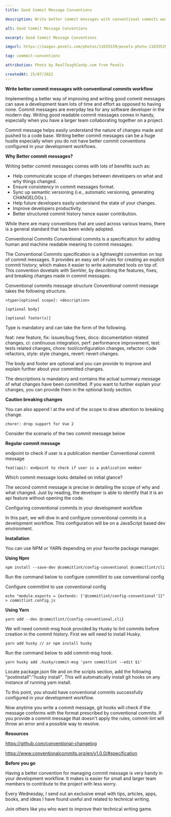 ```yaml
---
title: Good Commit Message Conventions

description: Write better commit messages with conventional commits workflow

alt: Good Commit Message Conventions

excerpt: Good Commit Message Conventions

imgurl: https://images.pexels.com/photos/11035539/pexels-photo-11035539.jpeg?auto=compress&cs=tinysrgb&w=1260&h=750&dpr=2

tag: commmit-conventions

attribution: Photo by RealToughCandy.com from Pexels

createdAt: 25/07/2022
---
```


**Write better commit messages with conventional commits workflow**

Implementing a better way of improving and writing good commit messages can save a development team lots of time and effort as opposed to having none. Commit messages are everyday tea for any software developer in the modern day. Writing good readable commit messages comes in handy, especially when you have a larger team collaborating together on a project.

Commit message helps easily understand the nature of changes made and pushed to a code base. Writing better commit messages can be a huge hustle especially when you do not have better commit conventions configured in your development workflows.

**Why Better commit messages?**

Writing better commit messages comes with lots of benefits such as:

- Help communicate scope of changes between developers on what and why things changed.
- Ensure consistency in commit messages format.
- Sync up semantic versioning (i.e., automatic versioning, generating CHANGELOGs ).
- Help future developers easily understand the state of your changes.
- Improve developers productivity.
- Better structured commit history hence easier contribution.

While there are many conventions that are used across various teams, there is a general standard that has been widely adopted.

Conventional Commits
Conventional commits is a specification for adding human and machine readable meaning to commit messages.

The Conventional Commits specification is a lightweight convention on top of commit messages. It provides an easy set of rules for creating an explicit commit history; which makes it easier to write automated tools on top of. This convention dovetails with SemVer, by describing the features, fixes, and breaking changes made in commit messages.

Conventional commits message structure
Conventional commit message takes the following structure.

```js{1,3-5}]
<type>[optional scope]: <description>

[optional body]

[optional footer(s)]

```

Type is mandatory and can take the form of the following.

feat: new feature, fix: issues/bug fixes, docs: documentation related changes, ci: continuous integration, perf: performance improvement, test: tests related changes, chore: tool/configuration changes, refactor: code refactors, style: style changes, revert: revert changes.

The body and footer are optional and you can provide to improve and explain further about your committed changes.

The descriptions is mandatory and contains the actual summary message of what changes have been committed. If you want to further explain your changes, you can provide them in the optional body section.

**Caution breaking changes**

You can also append ! at the end of the scope to draw attention to breaking change.

```js{1,3-5}
chore!: drop support for Vue 2
```

Consider the scenario of the two commit message below

**Regular commit message**

endpoint to check if user is a publication member
Conventional commit message

```js{1,3-5}
feat(api): endpoint to check if user is a publication member
```

Which commit message looks detailed on initial glance?

The second commit message is precise in detailing the scope of why and what changed. Just by reading, the developer is able to identify that it is an api feature without opening the code.

Configuring conventional commits in your development workflow

In this part, we will dive in and configure conventional commits in a development workflow. This configuration will be on a JavaScript based dev environment.

**Installation**

You can use NPM or YARN depending on your favorite package manager.

**Using Npm**

```js{1,3-5}
npm install --save-dev @commitlint/config-conventional @commitlint/cli
```

Run the command below to configure commitlint to use conventional config

Configure commitlint to use conventional config

```js{1,3-5}
echo "module.exports = {extends: ['@commitlint/config-conventional']}" > commitlint.config.js
```

**Using Yarn**

```js{1,3-5}
yarn add --dev @commitlint/{config-conventional,cli}
```

We will need commit-msg hook provided by Husky to lint commits before creation in the commit history. First we will need to install Husky.

```js{1,3-5}
yarn add husky // or npm install husky
```

Run the command below to add commit-msg hook.

```js{1,3-5}
yarn husky add .husky/commit-msg 'yarn commitlint --edit $1'
```

Locate package.json file and on the scripts section, add the following "postinstall":"husky install". This will automatically install git hooks on any instance of running yarn install.

To this point, you should have conventional commits successfully configured in your development workflow.

Now anytime you write a commit message, git hooks will check if the message conforms with the format prescribed by conventional commits. If you provide a commit message that doesn't apply the rules, commit-lint will throw an error and a possible way to resolve.

**Resources**

https://github.com/conventional-changelog

https://www.conventionalcommits.org/en/v1.0.0/#specification

**Before you go**

Having a better convention for managing commit message is very handy in your development workflow. It makes is easier for small and larger team members to contribute to the project with less worry.

Every Wednesday, I send out an exclusive email with tips, articles, apps, books, and ideas I have found useful and related to technical writing.

Join others like you who want to improve their technical writing game.
